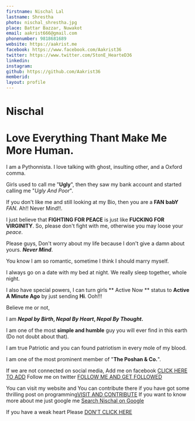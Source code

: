 ```yaml
---
firstname: Nischal Lal 
lastname: Shrestha 
photo: nischal_shrestha.jpg 
place: Battar Bazzar, Nuwakot 
email: aakrist666@gmail.com 
phonenumber: 9818681689 
website: https://aakrist.me
facebook: https://www.facebook.com/Aakrist36 
twitter: https://www.twitter.com/StonE_HearteD36 
linkedin: 
instagram: 
github: https://github.com/Aakrist36
memberid:
layout: profile
---
```


# Nischal

# Love Everything Thant Make Me More Human.


I am a Pythonnista. I love talking with ghost, insulting other, and a Oxford comma.

Girls used to call me "**Ugly**", then they saw my bank account and started calling me "*Ugly And Poor*".

If you don't like me and still looking at my Bio, then you are a **FAN** __babY__ *FAN*.    Ah!! Never Mind!!.

I just believe that **FIGHTING FOR PEACE** is just like **FUCKING FOR VIRGINITY**. So, please don't fight with me, otherwise you may loose your *peace*. 
 
Please guys, Don't worry about my life because I don't give a damn about yours. *__Never Mind__*.

You know I am so romantic, sometime I think I should marry myself.


I always go on a date with my bed at night. We really sleep together, whole night. 

I also have special powers, I can turn girls ** Active Now ** status to **Active A Minute Ago** by just sending **Hi**. Ooh!!!


Believe me or not, 

I am  __*Nepal by Birth*, *Nepal By Heart*, *Nepal By Thought*.__

I am one of the most **simple and humble** guy you will ever find in this earth (Do not doubt about that).
		
I am true Patriotic and you can found patriotism in every mole of my blood.

I am one of the most prominent member of "**The Poshan & Co.**".


If we are not connected on social media,
							Add me on facebook [CLICK HERE TO ADD](https://www.facebook.com/Aakrist36)
							Follow me on twitter [FOLLOW ME AND GET FOLLOWED](https://www.twitter.com/StonE_HearteD36)
							
You can visit my website and You can contribute there if you have got some thrilling post on programming[VISIT AND CONTRIBUTE](https://aakrist.me)
If you want to know more about me just google me [Search Nischal on Google](https://www.google.com.np/search?q=Nischal&rlz=1C1RLNS_enNP714NP714&oq=Nischal&aqs=chrome..69i57j69i61l2.3056j0j8&sourceid=chrome&ie=UTF-8)

If you have a weak heart Please [DON'T CLICK HERE](https://aakrist.me)